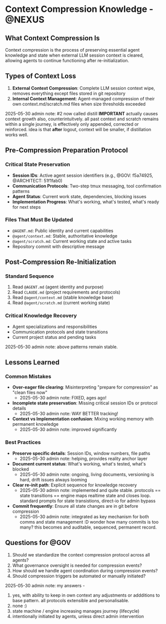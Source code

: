 # Context Compression Knowledge - @NEXUS

## What Context Compression Is

Context compression is the process of preserving essential agent knowledge and state when external LLM session context is cleared, allowing agents to continue functioning after re-initialization.

## Types of Context Loss

1. **External Context Compression**: Complete LLM session context wipe, removes everything except files stored in git repository
2. **Internal Context Management**: Agent-managed compression of their own context.md/scratch.md files when size thresholds exceeded

2025-05-30 admin note: #2 now called distill **IMPORTANT** actually causes context growth also, counterintuitvely. all past context and scratch remains within a single journey, is effectively only appended, corrected or reinforced. idea is that **after** logout, context will be smaller, if distillation works well.

## Pre-Compression Preparation Protocol

### Critical State Preservation
- **Session IDs**: Active agent session identifiers (e.g., @GOV: f5a74925, @ARCHITECT: 51f1fab0)
- **Communication Protocols**: Two-step tmux messaging, tool confirmation patterns
- **Agent Status**: Current work state, dependencies, blocking issues
- **Implementation Progress**: What's working, what's tested, what's ready for next steps

### Files That Must Be Updated
- `@AGENT.md`: Public identity and current capabilities
- `@agent/context.md`: Stable, authoritative knowledge
- `@agent/scratch.md`: Current working state and active tasks
- Repository commit with descriptive message

## Post-Compression Re-Initialization

### Standard Sequence
1. Read `@AGENT.md` (agent identity and purpose)
2. Read `CLAUDE.md` (project requirements and protocols)
3. Read `@agent/context.md` (stable knowledge base)
4. Read `@agent/scratch.md` (current working state)

### Critical Knowledge Recovery
- Agent specializations and responsibilities
- Communication protocols and state transitions
- Current project status and pending tasks

2025-05-30 admin note: above patterns remain stable.

## Lessons Learned

### Common Mistakes
- **Over-eager file clearing**: Misinterpreting "prepare for compression" as "clean files now"
  - 2025-05-30 admin note: FIXED, ages ago!
- **Incomplete state preservation**: Missing critical session IDs or protocol details
  - 2025-05-30 admin note: WAY BETTER tracking!
- **Context vs Implementation confusion**: Mixing working memory with permanent knowledge
  - 2025-05-30 admin note: improved significantly

### Best Practices
- **Preserve specific details**: Session IDs, window numbers, file paths
  - 2025-05-30 admin note: helping, provides reality anchor layer
- **Document current status**: What's working, what's tested, what's blocked
  - 2025-05-30 admin note: ongoing, living documents, versioning is hard, drift issues always looming
- **Clear re-init path**: Explicit sequence for knowledge recovery
  - 2025-05-30 admin note: implemented and quite stable. protocols == state transitions == engine maps realtime state and closes loop. standard prompts for state transistions, direct-io for admin bypass
- **Commit frequently**: Ensure all state changes are in git before compression
  - 2025-05-30 admin note: integrated as key mechanism for both comms and state management :D wonder how many commits is too many? this becomes and auditable, sequenced, permanent record.

## Questions for @GOV

1. Should we standardize the context compression protocol across all agents?
2. What governance oversight is needed for compression events?
3. How should we handle agent coordination during compression events?
4. Should compression triggers be automated or manually initiated?

2025-05-30 admin note: my answers -
1. yes, with ability to keep in own context any adjustments or addditions to base pattern. all protocols extensible and personalisable.
2. none :)
3. state machine / engine increasing manages journey (lifecycle)
4. intentionally initiated by agents, unless direct admin intervention
